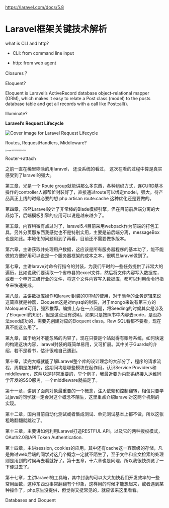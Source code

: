 https://laravel.com/docs/5.8

# Laravel框架关键技术解析





what is CLI and http?

* CLI: from command line input

* http: from web agent

  

Closures？





Eloquent?

Eloquent is Laravel’s ActiveRecord database object-relational mapper (ORM), which makes it easy to relate a Post class (model) to the posts database table and get all records with a call like Post::all().



Illuminate?



**Laravel’s Request Lifecycle** 

![Cover image for Laravel Request Lifecycle](https://p.ipic.vip/l08i43.jpg)









Routes, RequestHandlers, Middleware?

<img src="https://p.ipic.vip/oehjhf.jpg" alt="image-20210708123104139" style="zoom:33%;" />





Router->attach




之前一直在稀里糊涂的用laravel， 还没系统的看过， 这次在看的过程中算是真实感受到了laravel的强大。

第三章，光是一个 Route group就能讲那么多东西，各种组织方式，连CURD基本操作的controller人都帮忙封装好了，直接通过route可以绑定model，强大。待产品真正上线的时候必要的想 php artisan route:cache 这种优化还是要做的。

第四章，虽然Laravel设计了非常棒的Blade模板引擎，但在目前前后端分离的大趋势下，后端模板引擎的应用可以说是越来越少了。

第五章，内容稍微有点过时了，laravel5.4目前采用webpack作为前端的打包工具，另外分页那东西我感觉也不是特别实用，主要是前后端分离，messageBox也是如此。本地化的问题用到了再看，目前还不需要做多版本。 

第六章，主讲获取并处理用户数据，这应该是所有服务器程序的基本功了，能不能做的方便好用可以说是一个服务器框架的成本之本，很明显laravel做到了。

第七章，主讲larave对命令行指令的封装，为我们平时的一些任务提供了非常大的遍历，比如说我们要读取一个省市县的excel文件，然后将文件内容写入数据库，或者一个申万三级行业的文件，将这个文件内容写入数据库，都可以利用命令行指令来快速完成。 

第八章，主讲数据库操作和laravel封装的ORM的使用，对于简单的业务逻辑来说这简直就是神器，Eloquent这是对mysql的封装，对于mongo来说有第三方的Moloquent可用，强烈推荐。编排上存在一点问题，将Seeding的时候其实是涉及了Eloquent的知识，但是这点没有说明，如果只是按照书中内容去code，是没办法seed成功的，需要先创建对应的Eloquent class。Raw SQL看都不要看，现在真不能这么用了。 

第九章，属于绝对不能忽略的内容了，现在只要是个站就得有账号系统，如何快速的构建这块内容，laravel封装的既简单易用，又可扩展。其中关于Guards的介绍，若不是看书，估计很难自己遇到。



第十章，读完大概就能了解Laravel整个库的设计理念的大部分了，程序的请求流程，周期是怎样的，这期间均是哪些模块在起作用，认识Service Providers和middleware，这两块是非常重要的，举个例子，我最近要为内部系统接入运维同学开发的SSO服务，一个middleware就搞定了。 



第十一章，讲到了面向对象最重要的一个概念，注入依赖和控制翻转，相信只要学过java的同学就一定会对这个概念不陌生，这里重点介绍laravel对这两个机制的实现。

第十二章，国内目前自动化测试或者集成测试、单元测试基本上都不做，所以这张粗略翻翻就跳过了。

第十三章，主要讲如何利用Laravel打造RESTFUL API。以及它的两种授权模式，OAuth2.0和API Token Authentication.

第十四章，主讲session, cookies的应用，其中还有cache这一容器级的存储，凡是做过web后端的同学对这几个概念一定就不陌生了，至于文件和全文检索的处理则是用到的时候再去看就好了。第十五章，十六章也是同理，所以我很快浏览了一下便过去了。

第十七章，主讲laravel的工具箱，其中封装的可以大大加快我们开发效率的一些常用函数，这种东西没事常翻翻有个印象，这样用的时候才能想起来，或者遇到某种操作了，php原生没提供，但觉得又挺常见的，就应该来这里看看。





Databases and Eloquent





